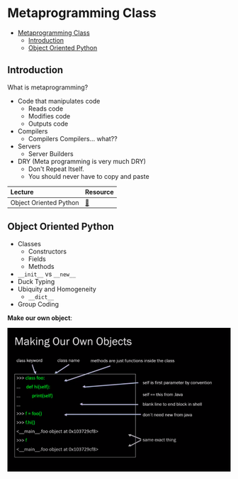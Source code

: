 # Metaprogramming Class

- [Metaprogramming Class](#metaprogramming-class)
  - [Introduction](#introduction)
  - [Object Oriented Python](#object-oriented-python)

## Introduction

What is metaprogramming?

- Code that manipulates code
  - Reads code
  - Modifies code
  - Outputs code
- Compilers
  - Compilers Compilers... what??
- Servers
  - Server Builders
- DRY (Meta programming is very much DRY)
  - Don't Repeat Itself.
  - You should never have to copy and paste

| Lecture                | Resource |
| :--------------------- | :------- |
| Object Oriented Python | [🔗][1]   |

## Object Oriented Python

- Classes
  - Constructors
  - Fields
  - Methods
- `__init__` vs `__new__`
- Duck Typing
- Ubiquity and Homogeneity
  - `__dict__`
- Group Coding

**Make our own object**:

![images](images/1.png)

<!-- urls/paths -->
[1]: https://youtu.be/zcnCdHlpqrY?list=PLLet_jPomQZ-5hoX1HM-Vg_jYHGntvuw3
